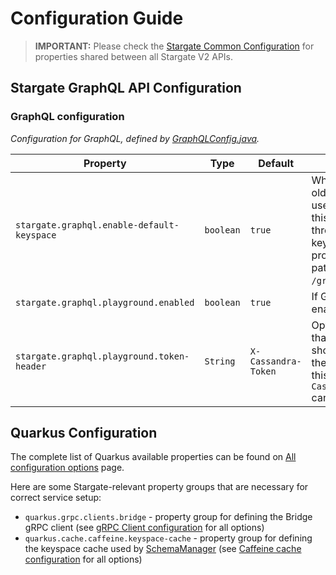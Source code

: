 # Configuration Guide

> **IMPORTANT:** Please check the [Stargate Common Configuration](../sgv2-quarkus-common/CONFIGURATION.md) for properties shared between all Stargate V2 APIs.

## Stargate GraphQL API Configuration

### GraphQL configuration
*Configuration for GraphQL, defined by [GraphQLConfig.java](src/main/java/io/stargate/sgv2/graphql/config/GraphQLConfig.java).*

| Property                                   | Type      | Default             | Description                                                                                                                                                                                                               |
|--------------------------------------------|-----------|---------------------|---------------------------------------------------------------------------------------------------------------------------------------------------------------------------------------------------------------------------|
| `stargate.graphql.enable-default-keyspace` | `boolean` | `true`              | Whether to default to the oldest keyspace when the user accesses `/graphql`. If this is disabled, `/graphql` throws an error, and the keyspace must be provided explicitly in the path, as in `/graphql/{keyspace_name}`. |
| `stargate.graphql.playground.enabled`      | `boolean` | `true`              | If GraphQL Playground is enabled at `/playground`.                                                                                                                                                                        |
| `stargate.graphql.playground.token-header` | `String`  | `X-Cassandra-Token` | Optional, the header name that caries the token that should auto-injected to the playground. Note that this is used as a fallback if `CassandraTokenResolver` can not resolve the token.                                  |

## Quarkus Configuration

The complete list of Quarkus available properties can be found on [All configuration options](https://quarkus.io/guides/all-config) page.

Here are some Stargate-relevant property groups that are necessary for correct service setup:

* `quarkus.grpc.clients.bridge` - property group for defining the Bridge gRPC client (see [gRPC Client configuration](https://quarkus.io/guides/grpc-service-consumption#client-configuration) for all options)
* `quarkus.cache.caffeine.keyspace-cache` - property group  for defining the keyspace cache used by [SchemaManager](../sgv2-quarkus-common/src/main/java/io/stargate/sgv2/api/common/schema/SchemaManager.java) (see [Caffeine cache configuration](https://quarkus.io/guides/cache#caffeine-configuration-properties) for all options)
